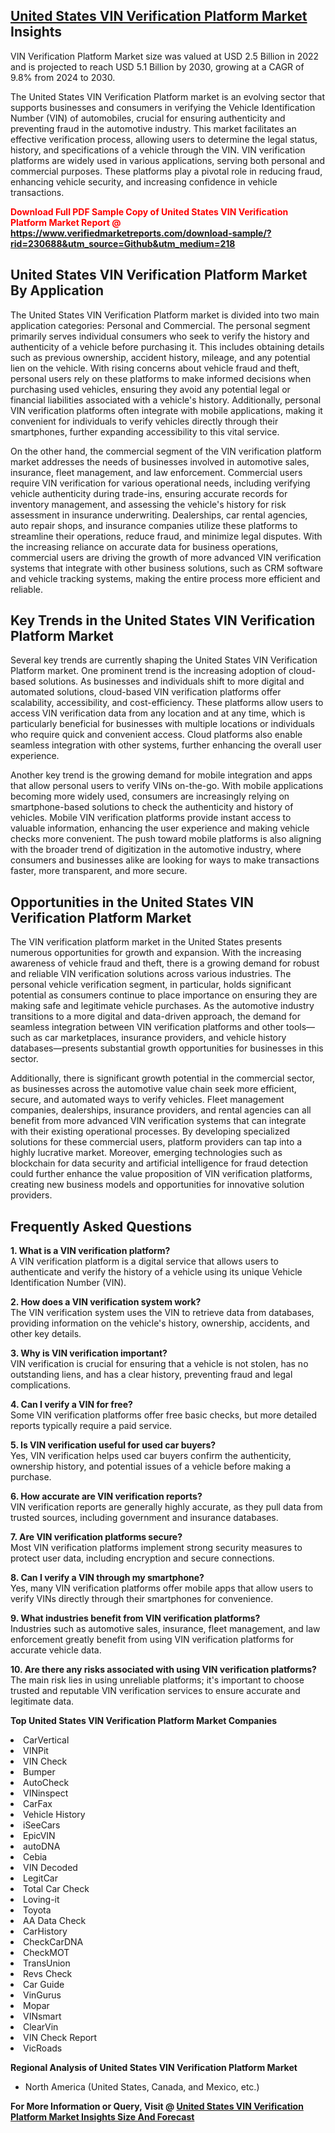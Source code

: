 <h2><a href="https://www.verifiedmarketreports.com/download-sample/?rid=230688&amp;utm_source=Github&amp;utm_medium=218" target="_blank">United States VIN Verification Platform Market</a> Insights</h2><p>VIN Verification Platform Market size was valued at USD 2.5 Billion in 2022 and is projected to reach USD 5.1 Billion by 2030, growing at a CAGR of 9.8% from 2024 to 2030.</p><p> <p>The United States VIN Verification Platform market is an evolving sector that supports businesses and consumers in verifying the Vehicle Identification Number (VIN) of automobiles, crucial for ensuring authenticity and preventing fraud in the automotive industry. This market facilitates an effective verification process, allowing users to determine the legal status, history, and specifications of a vehicle through the VIN. VIN verification platforms are widely used in various applications, serving both personal and commercial purposes. These platforms play a pivotal role in reducing fraud, enhancing vehicle security, and increasing confidence in vehicle transactions.</p> <p><strong><p><span class=""><span style="color: #ff0000;"><strong>Download Full PDF Sample Copy of United States VIN Verification Platform Market Report</strong> @ </span><a href="https://www.verifiedmarketreports.com/download-sample/?rid=230688&amp;utm_source=Github&amp;utm_medium=218" target="_blank">https://www.verifiedmarketreports.com/download-sample/?rid=230688&amp;utm_source=Github&amp;utm_medium=218</a></span></p></strong></p> <h2>United States VIN Verification Platform Market By Application</h2> <p>The United States VIN Verification Platform market is divided into two main application categories: Personal and Commercial. The personal segment primarily serves individual consumers who seek to verify the history and authenticity of a vehicle before purchasing it. This includes obtaining details such as previous ownership, accident history, mileage, and any potential lien on the vehicle. With rising concerns about vehicle fraud and theft, personal users rely on these platforms to make informed decisions when purchasing used vehicles, ensuring they avoid any potential legal or financial liabilities associated with a vehicle's history. Additionally, personal VIN verification platforms often integrate with mobile applications, making it convenient for individuals to verify vehicles directly through their smartphones, further expanding accessibility to this vital service.</p> <p>On the other hand, the commercial segment of the VIN verification platform market addresses the needs of businesses involved in automotive sales, insurance, fleet management, and law enforcement. Commercial users require VIN verification for various operational needs, including verifying vehicle authenticity during trade-ins, ensuring accurate records for inventory management, and assessing the vehicle's history for risk assessment in insurance underwriting. Dealerships, car rental agencies, auto repair shops, and insurance companies utilize these platforms to streamline their operations, reduce fraud, and minimize legal disputes. With the increasing reliance on accurate data for business operations, commercial users are driving the growth of more advanced VIN verification systems that integrate with other business solutions, such as CRM software and vehicle tracking systems, making the entire process more efficient and reliable.</p> <h2>Key Trends in the United States VIN Verification Platform Market</h2> <p>Several key trends are currently shaping the United States VIN Verification Platform market. One prominent trend is the increasing adoption of cloud-based solutions. As businesses and individuals shift to more digital and automated solutions, cloud-based VIN verification platforms offer scalability, accessibility, and cost-efficiency. These platforms allow users to access VIN verification data from any location and at any time, which is particularly beneficial for businesses with multiple locations or individuals who require quick and convenient access. Cloud platforms also enable seamless integration with other systems, further enhancing the overall user experience.</p> <p>Another key trend is the growing demand for mobile integration and apps that allow personal users to verify VINs on-the-go. With mobile applications becoming more widely used, consumers are increasingly relying on smartphone-based solutions to check the authenticity and history of vehicles. Mobile VIN verification platforms provide instant access to valuable information, enhancing the user experience and making vehicle checks more convenient. The push toward mobile platforms is also aligning with the broader trend of digitization in the automotive industry, where consumers and businesses alike are looking for ways to make transactions faster, more transparent, and more secure.</p> <h2>Opportunities in the United States VIN Verification Platform Market</h2> <p>The VIN verification platform market in the United States presents numerous opportunities for growth and expansion. With the increasing awareness of vehicle fraud and theft, there is a growing demand for robust and reliable VIN verification solutions across various industries. The personal vehicle verification segment, in particular, holds significant potential as consumers continue to place importance on ensuring they are making safe and legitimate vehicle purchases. As the automotive industry transitions to a more digital and data-driven approach, the demand for seamless integration between VIN verification platforms and other tools—such as car marketplaces, insurance providers, and vehicle history databases—presents substantial growth opportunities for businesses in this sector.</p> <p>Additionally, there is significant growth potential in the commercial sector, as businesses across the automotive value chain seek more efficient, secure, and automated ways to verify vehicles. Fleet management companies, dealerships, insurance providers, and rental agencies can all benefit from more advanced VIN verification systems that can integrate with their existing operational processes. By developing specialized solutions for these commercial users, platform providers can tap into a highly lucrative market. Moreover, emerging technologies such as blockchain for data security and artificial intelligence for fraud detection could further enhance the value proposition of VIN verification platforms, creating new business models and opportunities for innovative solution providers.</p> <h2>Frequently Asked Questions</h2> <p><strong>1. What is a VIN verification platform?</strong><br> A VIN verification platform is a digital service that allows users to authenticate and verify the history of a vehicle using its unique Vehicle Identification Number (VIN).</p> <p><strong>2. How does a VIN verification system work?</strong><br> The VIN verification system uses the VIN to retrieve data from databases, providing information on the vehicle's history, ownership, accidents, and other key details.</p> <p><strong>3. Why is VIN verification important?</strong><br> VIN verification is crucial for ensuring that a vehicle is not stolen, has no outstanding liens, and has a clear history, preventing fraud and legal complications.</p> <p><strong>4. Can I verify a VIN for free?</strong><br> Some VIN verification platforms offer free basic checks, but more detailed reports typically require a paid service.</p> <p><strong>5. Is VIN verification useful for used car buyers?</strong><br> Yes, VIN verification helps used car buyers confirm the authenticity, ownership history, and potential issues of a vehicle before making a purchase.</p> <p><strong>6. How accurate are VIN verification reports?</strong><br> VIN verification reports are generally highly accurate, as they pull data from trusted sources, including government and insurance databases.</p> <p><strong>7. Are VIN verification platforms secure?</strong><br> Most VIN verification platforms implement strong security measures to protect user data, including encryption and secure connections.</p> <p><strong>8. Can I verify a VIN through my smartphone?</strong><br> Yes, many VIN verification platforms offer mobile apps that allow users to verify VINs directly through their smartphones for convenience.</p> <p><strong>9. What industries benefit from VIN verification platforms?</strong><br> Industries such as automotive sales, insurance, fleet management, and law enforcement greatly benefit from using VIN verification platforms for accurate vehicle data.</p> <p><strong>10. Are there any risks associated with using VIN verification platforms?</strong><br> The main risk lies in using unreliable platforms; it's important to choose trusted and reputable VIN verification services to ensure accurate and legitimate data.</p> </p><p><strong>Top United States VIN Verification Platform Market Companies</strong></p><div data-test-id=""><p><li>CarVertical</li><li> VINPit</li><li> VIN Check</li><li> Bumper</li><li> AutoCheck</li><li> VINinspect</li><li> CarFax</li><li> Vehicle History</li><li> iSeeCars</li><li> EpicVIN</li><li> autoDNA</li><li> Cebia</li><li> VIN Decoded</li><li> LegitCar</li><li> Total Car Check</li><li> Loving-it</li><li> Toyota</li><li> AA Data Check</li><li> CarHistory</li><li> CheckCarDNA</li><li> CheckMOT</li><li> TransUnion</li><li> Revs Check</li><li> Car Guide</li><li> VinGurus</li><li> Mopar</li><li> VINsmart</li><li> ClearVin</li><li> VIN Check Report</li><li> VicRoads</li></p><div><strong>Regional Analysis of&nbsp;United States VIN Verification Platform Market</strong></div><ul><li dir="ltr"><p dir="ltr">North America&nbsp;(United States, Canada, and Mexico, etc.)</p></li></ul><p><strong>For More Information or Query, Visit @&nbsp;</strong><strong><a href="https://www.verifiedmarketreports.com/product/vin-verification-platform-market/?utm_source=Github&amp;utm_medium=218" target="_blank">United States VIN Verification Platform Market Insights Size And Forecast</a></strong></p></div>
